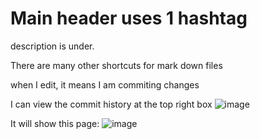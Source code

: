 # Main header uses 1 hashtag

description is under. 

There are many other shortcuts for mark down files

when I edit, it means I am commiting changes

I can view the commit history at the top right box
![image](https://user-images.githubusercontent.com/45483476/129136996-5307c4b6-962a-4294-88dc-cdb19365c547.png)

It will show this page:
![image](https://user-images.githubusercontent.com/45483476/129136907-6cbfcc09-251e-4146-bb3d-058262124891.png)


